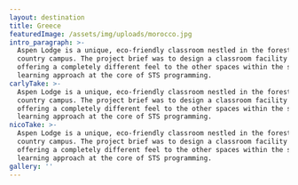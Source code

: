 ```yaml
---
layout: destination
title: Greece
featuredImage: /assets/img/uploads/morocco.jpg
intro_paragraph: >-
  Aspen Lodge is a unique, eco-friendly classroom nestled in the forest on the Strathcona-Tweedsmuir School (STS)
  country campus. The project brief was to design a classroom facility with an intimate connection to the outdoors,
  offering a completely different feel to the other spaces within the school. The goal was enhancing the integrated
  learning approach at the core of STS programming.
carlyTake: >-
  Aspen Lodge is a unique, eco-friendly classroom nestled in the forest on the Strathcona-Tweedsmuir School (STS)
  country campus. The project brief was to design a classroom facility with an intimate connection to the outdoors,
  offering a completely different feel to the other spaces within the school. The goal was enhancing the integrated
  learning approach at the core of STS programming.
nicoTake: >-
  Aspen Lodge is a unique, eco-friendly classroom nestled in the forest on the Strathcona-Tweedsmuir School (STS)
  country campus. The project brief was to design a classroom facility with an intimate connection to the outdoors,
  offering a completely different feel to the other spaces within the school. The goal was enhancing the integrated
  learning approach at the core of STS programming.
gallery: ''
---
```

